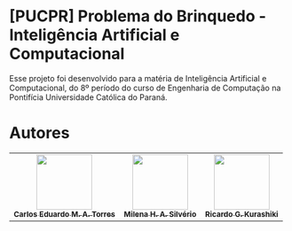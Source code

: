 # [PUCPR] Problema do Brinquedo - Inteligência Artificial e Computacional

Esse projeto foi desenvolvido para a matéria de Inteligência Artificial e Computacional, do 8º período do curso de Engenharia de Computação na Pontifícia Universidade Católica do Paraná.

<!-- Autores do projeto !-->

# Autores
<table>
	<tr>
		<td align="center"><a href="https://github.com/carlosqas"><img src="https://avatars.githubusercontent.com/u/65908990?v=4?s=100" width="100px;" alt=""/><br /><sub><b>Carlos Eduardo M. A. Torres</b></sub></a></td>
		<td align="center"><a href="https://github.com/mhsilverio"><img src="https://avatars.githubusercontent.com/u/83962009?v=4?s=100" width="100px;" alt=""/><br /><sub><b>Milena H. A. Silvério</b></sub></a></td>
		<td align="center"><a href="https://github.com/RicardoKurashiki"><img src="https://avatars.githubusercontent.com/u/62195354?v=4?s=100" width="100px;" alt=""/><br /><sub><b>Ricardo G. Kurashiki</b></sub></a></td>
	</tr>
</table>
 
 
<!-- Fim dos autores do projeto !-->
